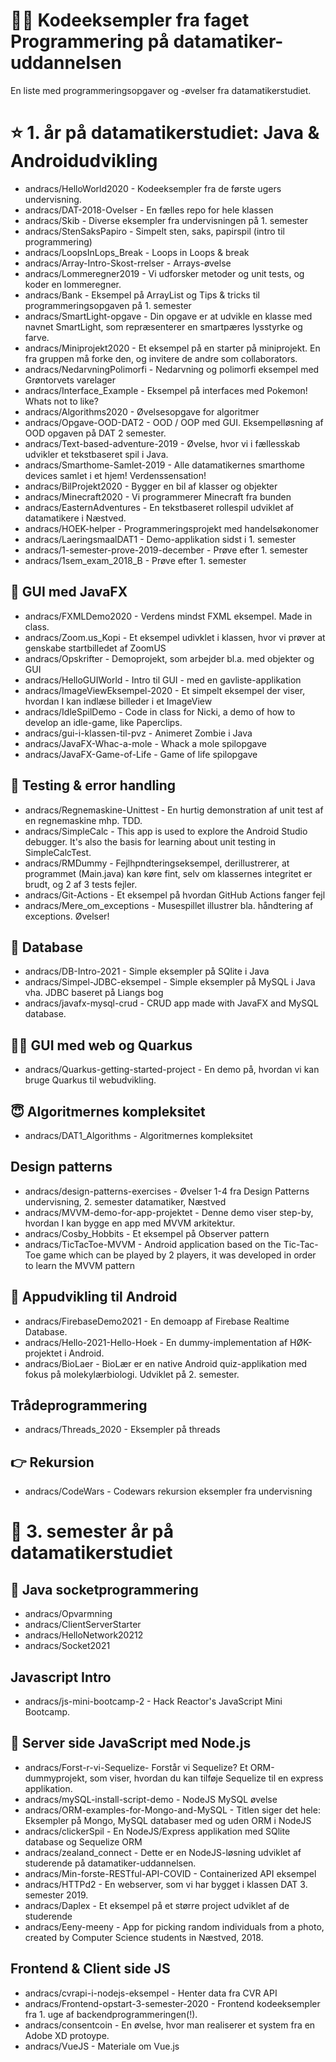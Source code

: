 # 👨‍💻 Kodeeksempler fra faget Programmering på datamatiker-uddannelsen 

En liste med programmeringsopgaver og -øvelser fra datamatikerstudiet. 

# ⭐️ 1. år på datamatikerstudiet: Java & Androidudvikling 

- andracs/HelloWorld2020 - Kodeeksempler fra de første ugers undervisning.
- andracs/DAT-2018-Ovelser - En fælles repo for hele klassen
- andracs/Skib - Diverse eksempler fra undervisningen på 1. semester
- andracs/StenSaksPapiro - Simpelt sten, saks, papirspil (intro til programmering)
- andracs/LoopsInLops_Break - Loops in Loops & break
- andracs/Array-Intro-Skost-rrelser - Arrays-øvelse
- andracs/Lommeregner2019 - Vi udforsker metoder og unit tests, og koder en lommeregner. 
- andracs/Bank - Eksempel på ArrayList og Tips & tricks til programmeringsopgaven på 1. semester
- andracs/SmartLight-opgave - Din opgave er at udvikle en klasse med navnet SmartLight, som repræsenterer en smartpæres lysstyrke og farve.
- andracs/Miniprojekt2020 - Et eksempel på en starter på miniprojekt. En fra gruppen må forke den, og invitere de andre som collaborators.
- andracs/NedarvningPolimorfi - Nedarvning og polimorfi eksempel med Grøntorvets varelager
- andracs/Interface_Example - Eksempel på interfaces med Pokemon! Whats not to like?
- andracs/Algorithms2020 - Øvelsesopgave for algoritmer
- andracs/Opgave-OOD-DAT2 - OOD / OOP med GUI. Eksempelløsning af OOD opgaven på DAT 2 semester.
- andracs/Text-based-adventure-2019 - Øvelse, hvor vi i fællesskab udvikler et tekstbaseret spil i Java. 
- andracs/Smarthome-Samlet-2019 - Alle datamatikernes smarthome devices samlet i et hjem! Verdenssensation!
- andracs/BilProjekt2020 - Bygger en bil af klasser og objekter
- andracs/Minecraft2020 - Vi programmerer Minecraft fra bunden
- andracs/EasternAdventures - En tekstbaseret rollespil udviklet af datamatikere i Næstved.
- andracs/HOEK-helper - Programmeringsprojekt med handelsøkonomer
- andracs/LaeringsmaalDAT1 - Demo-applikation sidst i 1. semester  
- andracs/1-semester-prove-2019-december - Prøve efter 1. semester 
- andracs/1sem_exam_2018_B - Prøve efter 1. semester 

## 🌟 GUI med JavaFX	
- andracs/FXMLDemo2020 - Verdens mindst FXML eksempel. Made in class.
- andracs/Zoom.us_Kopi - Et eksempel udivklet i klassen, hvor vi prøver at genskabe startbilledet af ZoomUS
- andracs/Opskrifter - Demoprojekt, som arbejder bl.a. med objekter og GUI
- andracs/HelloGUIWorld - Intro til GUI - med en gavliste-applikation
- andracs/ImageViewEksempel-2020 - Et simpelt eksempel der viser, hvordan I kan indlæse billeder i et ImageView
- andracs/IdleSpilDemo - Code in class for Nicki, a demo of how to develop an idle-game, like Paperclips.
- andracs/gui-i-klassen-til-pvz - Animeret Zombie i Java
- andracs/JavaFX-Whac-a-mole - Whack a mole spilopgave
- andracs/JavaFX-Game-of-Life - Game of life spilopgave

## 🍿 Testing & error handling
- andracs/Regnemaskine-Unittest - En hurtig demonstration af unit test af en regnemaskine mhp. TDD.
- andracs/SimpleCalc - This app is used to explore the Android Studio debugger. It's also the basis for learning about unit testing in SimpleCalcTest.
- andracs/RMDummy - Fejlhpndteringseksempel, derillustrerer, at programmet (Main.java) kan køre fint, selv om klassernes integritet er brudt, og 2 af 3 tests fejler.
- andracs/Git-Actions - Et eksempel på hvordan GitHub Actions fanger fejl
- andracs/Mere_om_exceptions - Musespillet illustrer bla. håndtering af exceptions. Øvelser!

## 🍫 Database
- andracs/DB-Intro-2021 - Simple eksempler på SQlite i Java
- andracs/Simpel-JDBC-eksempel - Simple eksempler på MySQL i Java vha. JDBC baseret på Liangs bog
- andracs/javafx-mysql-crud - CRUD app made with JavaFX and MySQL database.

## 🏴‍☠️ GUI med web og Quarkus
- andracs/Quarkus-getting-started-project - En demo på, hvordan vi kan bruge Quarkus til webudvikling.

## 😇 Algoritmernes kompleksitet
- andracs/DAT1_Algorithms - Algoritmernes kompleksitet

## Design patterns
- andracs/design-patterns-exercises - Øvelser 1-4 fra Design Patterns undervisning, 2. semester datamatiker, Næstved
- andracs/MVVM-demo-for-app-projektet - Denne demo viser step-by, hvordan I kan bygge en app med MVVM arkitektur.
- andracs/Cosby_Hobbits - Et eksempel på Observer pattern
- andracs/TicTacToe-MVVM - Android application based on the Tic-Tac-Toe game which can be played by 2 players, it was developed in order to learn the MVVM pattern

## 🍬 Appudvikling til Android
- andracs/FirebaseDemo2021 - En demoapp af Firebase Realtime Database.
- andracs/Hello-2021-Hello-Hoek - En dummy-implementation af HØK-projektet i Android.
- andracs/BioLaer - BioLær er en native Android quiz-applikation med fokus på molekylærbiologi. Udviklet på 2. semester. 

## Trådeprogrammering
- andracs/Threads_2020 - Eksempler på threads

## 👉 Rekursion
- andracs/CodeWars - Codewars rekursion eksempler fra undervisning 

# 🥳 3. semester år på datamatikerstudiet

## 🧐 Java socketprogrammering
- andracs/Opvarmning
- andracs/ClientServerStarter
- andracs/HelloNetwork20212
- andracs/Socket2021

## Javascript Intro
- andracs/js-mini-bootcamp-2 - Hack Reactor's JavaScript Mini Bootcamp.

## 🧃 Server side JavaScript med Node.js
- andracs/Forst-r-vi-Sequelize- Forstår vi Sequelize? Et ORM-dummyprojekt, som viser, hvordan du kan tilføje Sequelize til en express applikation.
- andracs/mySQL-install-script-demo - NodeJS MySQL øvelse
- andracs/ORM-examples-for-Mongo-and-MySQL - Titlen siger det hele: Eksempler på Mongo, MySQL databaser med og uden ORM i NodeJS
- andracs/clickerSpil - En NodeJS/Express applikation med SQlite database og Sequelize ORM
- andracs/zealand_connect - Dette er en NodeJS-løsning udviklet af studerende på datamatiker-uddannelsen. 
- andracs/Min-forste-RESTful-API-COVID - Containerized API eksempel
- andracs/HTTPd2 - En webserver, som vi har bygget i klassen DAT 3. semester 2019.
- andracs/Daplex - Et eksempel på et større project udviklet af de studerende
- andracs/Eeny-meeny - App for picking random individuals from a photo, created by Computer Science students in Næstved, 2018.

## Frontend & Client side JS
- andracs/cvrapi-i-nodejs-eksempel - Henter data fra CVR API
- andracs/Frontend-opstart-3-semester-2020 - Frontend kodeeksempler fra 1. uge af backendprogrammeringen(!).
- andracs/consentcoin - En øvelse, hvor man realiserer et system fra en Adobe XD protoype. 
- andracs/VueJS - Materiale om Vue.js
